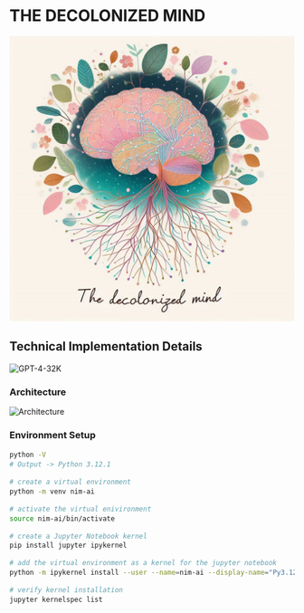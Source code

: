 # THE DECOLONIZED MIND

![The_Decolonized_Mind](/images/decolonized_mind.png)

## Technical Implementation Details

![GPT-4-32K](/images/model_info.PNG)

### Architecture

![Architecture](/images/architecture.jpg)

### Environment Setup

```bash
python -V
# Output -> Python 3.12.1
```

```bash
# create a virtual environment 
python -m venv nim-ai
```

```bash
# activate the virtual enivironment
source nim-ai/bin/activate
```

```bash
# create a Jupyter Notebook kernel
pip install jupyter ipykernel
```

```bash
# add the virtual environment as a kernel for the jupyter notebook
python -m ipykernel install --user --name=nim-ai --display-name="Py3.12-nim-ai"
```

```bash
# verify kernel installation
jupyter kernelspec list
```
